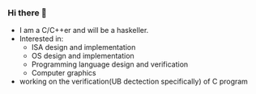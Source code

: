 ### Hi there 👋
- I am a C/C++er and will be a haskeller.
- Interested in:
  - ISA design and implementation
  - OS design and implementation
  - Programming language design and verification
  - Computer graphics
- working on the verification(UB dectection specifically) of C program
<!--
**Liu-Xiangzhi/Liu-Xiangzhi** is a ✨ _special_ ✨ repository because its `README.md` (this file) appears on your GitHub profile.

Here are some ideas to get you started:

- 🔭 I’m currently working on ...
- 🌱 I’m currently learning ...
- 👯 I’m looking to collaborate on ...
- 🤔 I’m looking for help with ...
- 💬 Ask me about ...
- 📫 How to reach me: ...
- 😄 Pronouns: ...
- ⚡ Fun fact: ...
-->
